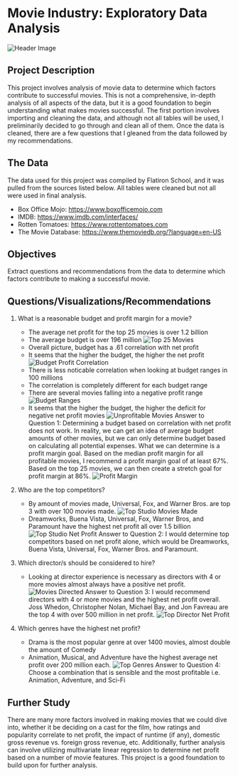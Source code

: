 # Movie Industry: Exploratory Data Analysis

![Header Image](Images/jake-hills-23LET4Hxj_U-unsplash.jpg)

## Project Description

This project involves analysis of movie data to determine which factors contribute to successful movies. This is not a comprehensive, in-depth analysis of all aspects of the data, but it is a good foundation to begin understanding what makes movies successful. The first portion involves importing and cleaning the data, and although not all tables will be used, I preliminarily decided to go through and clean all of them. Once the data is cleaned, there are a few questions that I gleaned from the data followed by my recommendations.

## The Data

The data used for this project was compiled by Flatiron School, and it was pulled from the sources listed below. All tables were cleaned but not all were used in final analysis.

* Box Office Mojo: https://www.boxofficemojo.com
* IMDB: https://www.imdb.com/interfaces/
* Rotten Tomatoes: https://www.rottentomatoes.com
* The Movie Database: https://www.themoviedb.org/?language=en-US

## Objectives

Extract questions and recommendations from the data to determine which factors contribute to making a successful movie. 

## Questions/Visualizations/Recommendations

1. What is a reasonable budget and profit margin for a movie?
    - The average net profit for the top 25 movies is over 1.2 billion
    - The average budget is over 196 million
![Top 25 Movies](Images/Question1_top25movies.png)
    - Overall picture, budget has a .61 correlation with net profit
    - It seems that the higher the budget, the higher the net profit
![Budget Profit Correlation](Images/Question1_budget_vs_netprofit.png)
    - There is less noticable correlation when looking at budget ranges in 100 millions
    - The correlation is completely different for each budget range
    - There are several movies falling into a negative profit range
![Budget Ranges](Images/Question1_mediannetprof_budgetrange.png)
    - It seems that the higher the budget, the higher the deficit for negative net profit movies
![Unprofitable Movies](Images/Question1_unprof_budget_netprof.png)
Answer to Question 1: Determining a budget based on correlation with net profit does not work. In reality, we can get an idea of average budget amounts of other movies, but we can only determine budget based on calculating all potential expenses. What we can determine is a profit margin goal. Based on the median profit margin for all profitable movies, I recommend a profit margin goal of at least 67%. Based on the top 25 movies, we can then create a stretch goal for profit margin at 86%.
![Profit Margin](Images/Question1_profitmargin.png)

2. Who are the top competitors?
    - By amount of movies made, Universal, Fox, and Warner Bros. are top 3 with over 100 movies made.
![Top Studio Movies Made](Images/Question2_Top25Studios_MoviesMade.png)
    - Dreamworks, Buena Vista, Universal, Fox, Warner Bros, and Paramount have the highest net profit all over 1.5 billion
![Top Studio Net Profit](Images/Question2_Top25Studios_NetProfit.png)
Answer to Question 2: I would determine top competitors based on net profit alone, which would be Dreamworks, Buena Vista, Universal, Fox, Warner Bros. and Paramount.

3. Which director/s should be considered to hire?
    - Looking at director experience is necessary as directors with 4 or more movies almost always have a positive net profit.
![Movies Directed](Images/Question3_netprof_vs_moviesdirected.png)
Answer to Question 3: I would recommend directors with 4 or more movies and the highest net profit overall. Joss Whedon, Christopher Nolan, Michael Bay, and Jon Favreau are the top 4 with over 500 million in net profit.
![Top Director Net Profit](Images/Question3_Top25Directors.png)

4. Which genres have the highest net profit?
    - Drama is the most popular genre at over 1400 movies, almost double the amount of Comedy
    - Animation, Musical, and Adventure have the highest average net profit over 200 million each.
![Top Genres](Images/Question4_popgenres_netprof.png)
Answer to Question 4: Choose a combination that is sensible and the most profitable i.e. Animation, Adventure, and Sci-Fi

## Further Study

There are many more factors involved in making movies that we could dive into, whether it be deciding on a cast for the film, how ratings and popularity correlate to net profit, the impact of runtime (if any), domestic gross revenue vs. foreign gross revenue, etc. Additionally, further analysis can involve utilizing multivariate linear regression to determine net profit based on a number of movie features. This project is a good foundation to build upon for further analysis.


